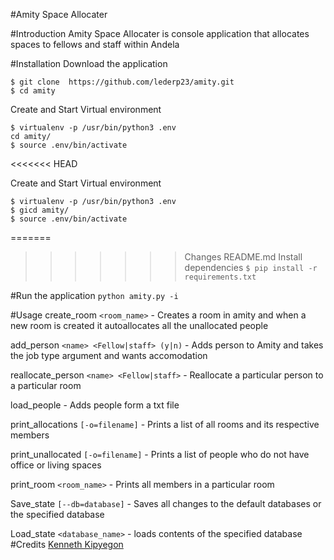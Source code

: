 #Amity Space Allocater

#Introduction
Amity Space Allocater is console application that allocates spaces to fellows and staff within Andela

#Installation
Download the application
```
$ git clone  https://github.com/lederp23/amity.git
$ cd amity
```


Create and Start Virtual environment
```
$ virtualenv -p /usr/bin/python3 .env
cd amity/
$ source .env/bin/activate
```

<<<<<<< HEAD

Create and Start Virtual environment
```
$ virtualenv -p /usr/bin/python3 .env
$ gicd amity/
$ source .env/bin/activate
```

=======
>>>>>>> Changes README.md
Install dependencies 
```$ pip install -r requirements.txt```

#Run the application
`python amity.py -i`

#Usage
create_room `<room_name>` - Creates a room in amity and when a new room is created it autoallocates all the unallocated people

add_person `<name> <Fellow|staff> (y|n)` - Adds person to Amity and takes the job type argument and wants accomodation

reallocate_person `<name> <Fellow|staff>` - Reallocate a particular person to a particular room

load_people - Adds people form a txt file

print_allocations `[-o=filename]` - Prints a list of all rooms and its respective members

print_unallocated `[-o=filename]`  - Prints a list of people who do not have office or living spaces 

print_room `<room_name>` - Prints all members in a particular room

Save_state `[--db=database]` - Saves all changes to the default databases or the specified database 

Load_state `<database_name>` - loads contents of the specified database
#Credits
[Kenneth Kipyegon](https://github.com/kenneth254/)